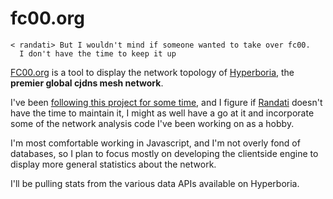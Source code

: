 # fc00.org

```IRC
< randati> But I wouldn't mind if someone wanted to take over fc00. 
  I don't have the time to keep it up
```

[FC00.org](http://www.fc00.org) is a tool to display the network topology of [Hyperboria](https://projectmeshnet.org/), the **premier global cjdns mesh network**.

I've been [following this project for some time](http://transitiontech.ca/graph), and I figure if [Randati](https://github.com/Randati) doesn't have the time to maintain it, I might as well have a go at it and incorporate some of the network analysis code I've been working on as a hobby.

I'm most comfortable working in Javascript, and I'm not overly fond of databases, so I plan to focus mostly on developing the clientside engine to display more general statistics about the network.

I'll be pulling stats from the various data APIs available on Hyperboria.
